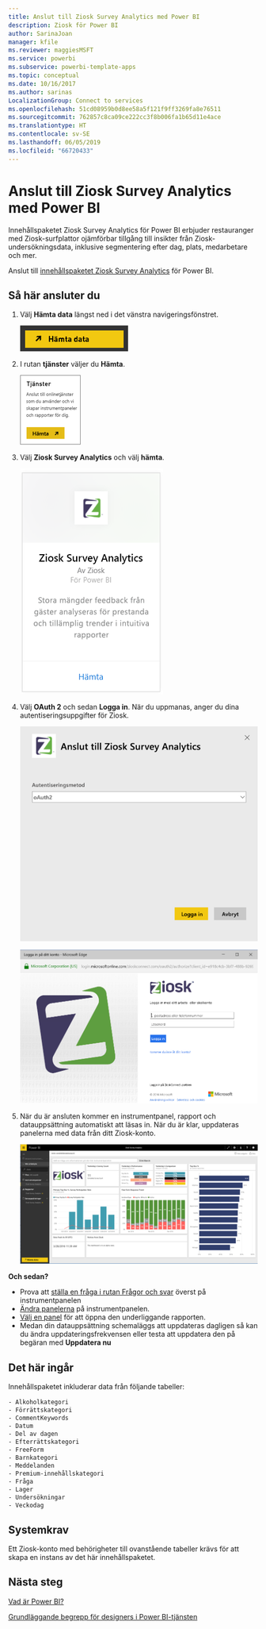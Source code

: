 ```yaml
---
title: Anslut till Ziosk Survey Analytics med Power BI
description: Ziosk för Power BI
author: SarinaJoan
manager: kfile
ms.reviewer: maggiesMSFT
ms.service: powerbi
ms.subservice: powerbi-template-apps
ms.topic: conceptual
ms.date: 10/16/2017
ms.author: sarinas
LocalizationGroup: Connect to services
ms.openlocfilehash: 51cd08959b0d8ee58a5f121f9ff3269fa8e76511
ms.sourcegitcommit: 762857c8ca09ce222cc3f8b006fa1b65d11e4ace
ms.translationtype: HT
ms.contentlocale: sv-SE
ms.lasthandoff: 06/05/2019
ms.locfileid: "66720433"
---
```

# <a name="connect-to-ziosk-survey-analytics-with-power-bi"></a>Anslut till Ziosk Survey Analytics med Power BI
Innehållspaketet Ziosk Survey Analytics för Power BI erbjuder restauranger med Ziosk-surfplattor ojämförbar tillgång till insikter från Ziosk-undersökningsdata, inklusive segmentering efter dag, plats, medarbetare och mer.

Anslut till [innehållspaketet Ziosk Survey Analytics](https://app.powerbi.com/getdata/services/ziosk-survey-analytics) för Power BI.

## <a name="how-to-connect"></a>Så här ansluter du
1. Välj **Hämta data** längst ned i det vänstra navigeringsfönstret.  
   
    ![](media/service-connect-to-ziosk/getdata.png)
2. I rutan **tjänster** väljer du **Hämta**.  
   
    ![](media/service-connect-to-ziosk/services.png)
3. Välj **Ziosk Survey Analytics** och välj **hämta**.  
   
    ![](media/service-connect-to-ziosk/ziosk.png)
4. Välj **OAuth 2** och sedan **Logga in**. När du uppmanas, anger du dina autentiseringsuppgifter för Ziosk.
   
    ![](media/service-connect-to-ziosk/creds.png)
   
    ![](media/service-connect-to-ziosk/creds2.png)
5. När du är ansluten kommer en instrumentpanel, rapport och datauppsättning automatiskt att läsas in. När du är klar, uppdateras panelerna med data från ditt Ziosk-konto.
   
    ![](media/service-connect-to-ziosk/dashboard.png)

**Och sedan?**

* Prova att [ställa en fråga i rutan Frågor och svar](consumer/end-user-q-and-a.md) överst på instrumentpanelen
* [Ändra panelerna](service-dashboard-edit-tile.md) på instrumentpanelen.
* [Välj en panel](consumer/end-user-tiles.md) för att öppna den underliggande rapporten.
* Medan din datauppsättning schemaläggs att uppdateras dagligen så kan du ändra uppdateringsfrekvensen eller testa att uppdatera den på begäran med **Uppdatera nu**

## <a name="whats-included"></a>Det här ingår
Innehållspaketet inkluderar data från följande tabeller:  

    - Alkoholkategori  
    - Förrättskategori  
    - CommentKeywords  
    - Datum  
    - Del av dagen  
    - Efterrättskategori  
    - FreeForm  
    - Barnkategori  
    - Meddelanden  
    - Premium-innehållskategori  
    - Fråga  
    - Lager  
    - Undersökningar  
    - Veckodag  


## <a name="system-requirements"></a>Systemkrav
Ett Ziosk-konto med behörigheter till ovanstående tabeller krävs för att skapa en instans av det här innehållspaketet.

## <a name="next-steps"></a>Nästa steg
[Vad är Power BI?](power-bi-overview.md)

[Grundläggande begrepp för designers i Power BI-tjänsten](service-basic-concepts.md)


